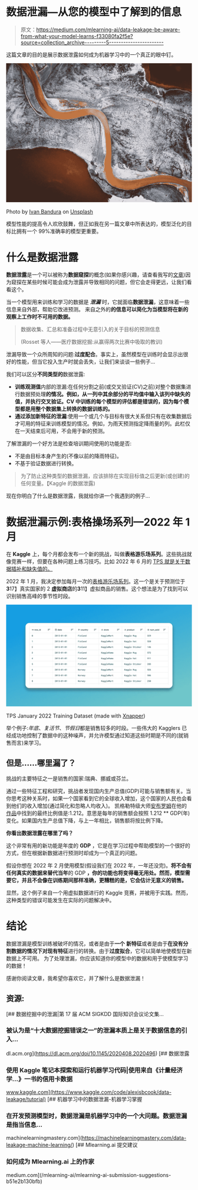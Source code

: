 # 数据泄漏—从您的模型中了解到的信息

> 原文：<https://medium.com/mlearning-ai/data-leakage-be-aware-from-what-your-model-learns-f33080fa2f5e?source=collection_archive---------5----------------------->

这篇文章的目的是展示数据泄露如何成为机器学习中的一个真正的眼中钉。

![](img/3b9a3dbf2f457166944a1afa692efa0f.png)

Photo by [Ivan Bandura](https://unsplash.com/@unstable_affliction?utm_source=medium&utm_medium=referral) on [Unsplash](https://unsplash.com?utm_source=medium&utm_medium=referral)

模型性能的提高令人欢欣鼓舞，但正如我在另一篇文章中所表达的，模型泛化的目标比拥有一个 99%准确率的模型更重要。

# 什么是数据泄露

**数据泄露**是一个可以被称为**数据窥探**的概念(如果你感兴趣，请查看我写的[文章](/geekculture/data-snooping-in-data-science-a-not-enough-known-issue-b6936e3552b7))因为窥探在某些时候可能会成为泄露并导致相同的问题，但它会走得更远，让我们看看这个。

当一个模型用来训练和学习的数据是 ***泄漏*** 时，它就面临**数据泄漏**，这意味着一些信息来自外部，帮助它改进预测。
来自之外的**的信息可以简化为当模型将在新的观察上工作时不可用的数据。**

> 数据收集、汇总和准备过程中无意引入的关于目标的预测信息
> 
> (Rosset 等人——医疗数据挖掘:从赢得两次比赛中吸取的教训)

泄漏导致一个众所周知的问题:**过度配合**。事实上，虽然模型在训练时会显示出很好的性能，但当它投入生产时就会丢失，让我们来谈谈一些例子…

我们可以区分**不同类型的**数据泄露:

*   **训练观测值**内部的泄漏:在任何分割之前(或交叉验证(CV)之前)对整个数据集进行数据预处理**的情况。例如，从一列中其余部分的平均值中输入该列中缺失的值，并执行交叉验证。CV 中训练的每个模型的评估都是错误的，因为每个模型都是用整个数据集上转换的数据训练的。**
*   **通过添加新特征的泄漏**:使用一个或几个与目标有很大关系但只有在收集数据后才可用的特征来训练模型的情况。例如，为雨天预测指定降雨量的列。此栏仅在一天结束后可用，不会用于新的预测。

了解泄漏的一个好方法是检查培训期间使用的功能是否:

*   不是由目标本身产生的(不像以前的降雨特征)。
*   不基于验证数据进行转换。

> 为了防止这种类型的数据泄漏，应该排除在实现目标值之后更新(或创建)的任何变量。【Kaggle 的数据泄露)

现在你明白了什么是数据泄露，我就给你讲一个我遇到的例子…

# 数据泄漏示例:表格操场系列—2022 年 1 月

在 **Kaggle** 上，每个月都会发布一个新的挑战，叫做**表格游乐场系列**。这些挑战就像竞赛一样，但要在各种问题上练习技巧。比如 2022 年 6 月的 [TPS 就是关于数据插补和缺失值的。](https://www.kaggle.com/competitions/tabular-playground-series-jun-2022)

2022 年 1 月，我决定参加每月一次的[表格游乐场系列](https://www.kaggle.com/competitions/tabular-playground-series-jan-2022/data?select=test.csv)。这一个是关于预测位于**3**17】真实国家的 2 **虚拟商店**的**3**11】虚拟商品的销售。这个想法是为了找到可以识别销售高峰的季节性时段。

![](img/04e4ec6ccbb62d18fd2fd696a24a35f4.png)

TPS January 2022 Training Dataset (made with [Xnapper](https://xnapper.com/))

举个例子:*年底*、*复活节*、*节假日*都是销售较多的时段。一些伟大的 Kagglers 已经成功地控制了数据中的这种噪声，并允许模型通过知道这些时期是不同的(就销售而言)来学习。

## 但是……哪里漏了？

挑战的主要特征之一是销售的国家:瑞典、挪威或芬兰。

通过一些特征工程和研究，挑战者发现国内生产总值(GDP)可能与销售额有关。当你思考这种关系时，如果一个国家看到它的全球收入增加，这个国家的人民也会看到他们的收入增加(通过简化和忽略人均收入)。
凯格勒特级大师[安布罗姆](https://www.kaggle.com/ambrosm)在他的[作品](https://www.kaggle.com/code/ambrosm/tpsjan22-06-lightgbm-quickstart/notebook)中找到的最终比例值是:1.212。意思是每年的销售额会按照 1.212 ** GDP(年)变化。如果国内生产总值下降，与上一年相比，销售额将按比例下降。

**你看出数据泄露在哪里了吗？**

这个非常有用的新功能是年度的 **GDP** ，它是在学习过程中帮助模型的一个很好的方式，但在根据新数据进行预测时却成为一个真正的问题。

假设你想在 2022 年 2 月使用模型(假设我们在 2022 年，一年还没完)。**将不会有任何真实的数据来替代当年**的 GDP **，你的功能也将变得毫无用处。然而，模型需要它，并且不会像在训练期间那样准确，更糟糕的是，它会估计无意义的销售。**

显然，这个例子来自一个用虚拟数据进行的 Kaggle 竞赛，并被用于实践。然而，这种类型的错误可能发生在实际的问题解决中。

# 结论

数据泄漏是模型训练被破坏的情况，或者是由于**一个** **新特征**或者是由于**在没有分割数据的情况下对现有特征**进行的转换。由于**过度拟合**，它可以简单地使模型在新数据上不可用。
为了处理泄漏，你应该知道你的模型中的数据和用于使模型学习的数据！

感谢你阅读文章，我希望你喜欢它，并了解什么是数据泄漏！

## 资源:

[](https://dl.acm.org/doi/10.1145/2020408.2020496) [## 数据挖掘中的泄漏|第 17 届 ACM SIGKDD 国际知识会议论文集…

### 被认为是“十大数据挖掘错误之一”的泄漏本质上是关于数据信息的引入…

dl.acm.org](https://dl.acm.org/doi/10.1145/2020408.2020496) [](https://www.kaggle.com/code/alexisbcook/data-leakage/tutorial) [## 数据泄露

### 使用 Kaggle 笔记本探索和运行机器学习代码|使用来自《计量经济学…》一书的信用卡数据

www.kaggle.com](https://www.kaggle.com/code/alexisbcook/data-leakage/tutorial) [](https://machinelearningmastery.com/data-leakage-machine-learning/) [## 机器学习中的数据泄漏-机器学习掌握

### 在开发预测模型时，数据泄漏是机器学习中的一个大问题。数据泄漏是指当信息…

machinelearningmastery.com](https://machinelearningmastery.com/data-leakage-machine-learning/) [](/mlearning-ai/mlearning-ai-submission-suggestions-b51e2b130bfb) [## Mlearning.ai 提交建议

### 如何成为 Mlearning.ai 上的作家

medium.com](/mlearning-ai/mlearning-ai-submission-suggestions-b51e2b130bfb)